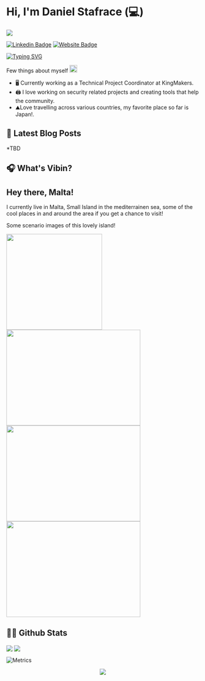 # Hi, I'm Daniel Stafrace (:computer:)
![](https://komarev.com/ghpvc/?username=Z0lGi4)

[![Linkedin Badge](https://img.shields.io/badge/-LinkedIn-0e76a8?style=flat-square&logo=Linkedin&logoColor=white)](https://www.linkedin.com/in/danielstafrace/)
[![Website Badge](https://img.shields.io/badge/Website-3b5998?style=flat-square&logo=google-chrome&logoColor=white)](https://www.secopsresources.com)

[![Typing SVG](https://readme-typing-svg.herokuapp.com?font=comfortaa&color=%23F77B93&size=25&height=40&lines=Nice+to+meet+you!;I'm+a+Technical+Project+Coordinator;My+Passion+is+Security+and+Cloud+technologies)](https://git.io/typing-svg)


Few things about myself <img src="https://emojis.slackmojis.com/emojis/images/1520808873/3643/cool-doge.gif?1520808873" width="20" />

* 🖥️ Currently working as a Technical Project Coordinator at KingMakers.
* 🖨️ I love working on security related projects and creating tools that help the community.
* ⛰️Love travelling across various countries, my favorite place so far is Japan!.
  
## 🚀 Latest Blog Posts

<!-- BLOG-POST-LIST:START -->
*TBD
<!-- BLOG-POST-LIST:END -->

## 🎧 What's Vibin?


## Hey there, Malta!

I currently live in Malta, Small Island in the mediterrainen sea, some of the cool places in and around the area if you get a chance to visit! 

Some scenario images of this lovely island!

<div>
  <img src="https://user-images.githubusercontent.com/42749916/159690446-be85a154-ceed-4279-8c0a-02e40c06ff59.jpg" height="250"/>
  <img src="https://user-images.githubusercontent.com/42749916/159684312-bd76bf31-0971-4883-aac6-da87b5d7500a.jpg" width="350" height="250"/>
  <img src="https://user-images.githubusercontent.com/42749916/159691070-e4accbb6-4fa7-4167-a071-b44c43f0bc87.jpg" width="350" height="250"/>
  <img src="https://user-images.githubusercontent.com/42749916/159691519-113ce4e9-816f-482a-bd56-b7c62a69072e.jpg" width="350" height="250"/>
</div>


## 👨‍💻 Github Stats

<img align="center" src="https://github-readme-stats.vercel.app/api?username=Z0lGi4&show_icons=true&theme=dracula" />

<img align="center" src="https://github-readme-stats.vercel.app/api/top-langs/?username=Z0lGi4&layout=compact" />

![Metrics](https://github.com/Z0lGi4/Z0lGi4/blob/main/github-metrics.svg)

<p align="center">
  <img src="https://capsule-render.vercel.app/api?type=waving&color=gradient&height=110&section=footer&animation=twinkling"/>
</p>
